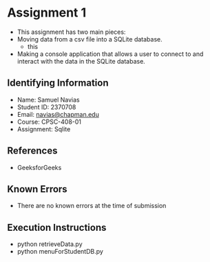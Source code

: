 # Assignment 1

* This assignment has two main pieces:
* Moving data from a csv file into a SQLite database.
  - this
* Making a console application that allows a user to connect to and interact with the data in the SQLite database. 

## Identifying Information

* Name: Samuel Navias
* Student ID: 2370708
* Email: navias@chapman.edu
* Course: CPSC-408-01
* Assignment: Sqlite

## References

* GeeksforGeeks

## Known Errors

* There are no known errors at the time of submission 

## Execution Instructions
* python retrieveData.py
* python menuForStudentDB.py
